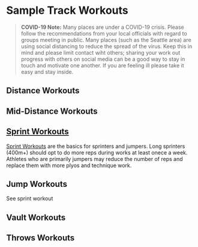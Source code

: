 # Sample Track Workouts

> **COVID-19 Note:** Many places are under a COVID-19 crisis.  Please follow the recommendations from your local officials with regard to groups meeting in public.  Many places (such as the Seattle area) are using social distancing to reduce the spread of the virus.  Keep this in mind and please limit contact wiht others; sharing your work out progress with others on social media can be a good way to stay in touch and motivate one another.  If you are feeling ill please take it easy and stay inside.  



## Distance Workouts

## Mid-Distance Workouts

## [Sprint Workouts](sprint.html)

[Sprint Workouts](sprint.html) are the basics for sprinters and jumpers. Long sprinters (400m+) should opt to do more reps during works at least onece a week.  Athletes who are primarily jumpers may reduce the number of reps and replace them with more plyos and technique work. 

## Jump Workouts

See sprint workout

## Vault Workouts

## Throws Workouts
